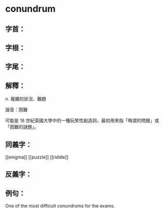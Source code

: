 # conundrum


## 字首：

## 字根：

## 字尾：


## 解釋：
n.
複雜的狀況、難題

諧音：困難

可能是 16 世紀英國大學中的一種玩笑性創造詞，最初用來指「晦澀的問題」或「困難的謎題」。

## 同義字：
[[enigma]]
[[puzzle]]
[[riddle]]


## 反義字：

## 例句：
One of the most difficult conundrums for the exams.


